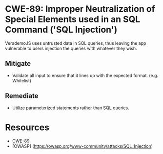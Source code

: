 # CWE-89: Improper Neutralization of Special Elements used in an SQL Command ('SQL Injection')

VerademoJS uses untrusted data in SQL queries, thus leaving the app vulnerable to users injection the queries with whatever they wish.

## Mitigate
* Validate all input to ensure that it lines up with the expected format. (e.g. Whitelist)

## Remediate
* Utilize parameterized statements rather than SQL queries.

# Resources 
* [CWE-89](https://cwe.mitre.org/data/definitions/89.html)
* [OWASP] (https://owasp.org/www-community/attacks/SQL_Injection)